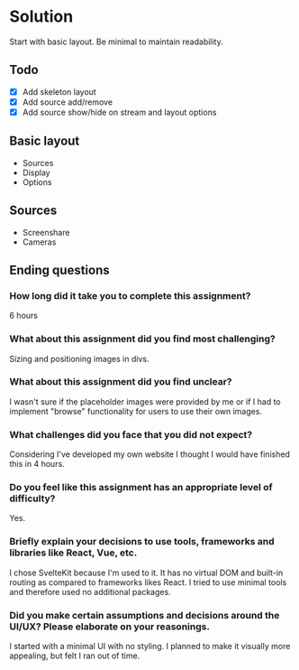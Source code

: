 # Solution

Start with basic layout. Be minimal to maintain readability.

## Todo

- [x] Add skeleton layout
- [x] Add source add/remove
- [x] Add source show/hide on stream and layout options

## Basic layout

- Sources
- Display
- Options

## Sources

- Screenshare
- Cameras

## Ending questions

### How long did it take you to complete this assignment?

6 hours

### What about this assignment did you find most challenging?

Sizing and positioning images in divs.

### What about this assignment did you find unclear?

I wasn't sure if the placeholder images were provided by me or if I had to implement "browse" functionality for users to use their own images.

### What challenges did you face that you did not expect?

Considering I've developed my own website I thought I would have finished this in 4 hours.

### Do you feel like this assignment has an appropriate level of difficulty?

Yes.

### Briefly explain your decisions to use tools, frameworks and libraries like React, Vue, etc.

I chose SvelteKit because I'm used to it. It has no virtual DOM and built-in routing as compared to frameworks likes React. I tried to use minimal tools and therefore used no additional packages.

### Did you make certain assumptions and decisions around the UI/UX? Please elaborate on your reasonings.

I started with a minimal UI with no styling. I planned to make it visually more appealing, but felt I ran out of time.